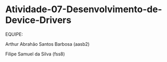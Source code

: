 # Atividade-07-Desenvolvimento-de-Device-Drivers

EQUIPE: 

Arthur Abrahão Santos Barbosa (aasb2)

Filipe Samuel da Silva (fss8)
